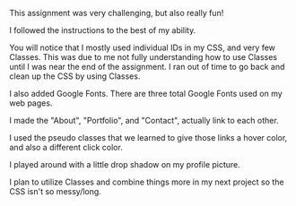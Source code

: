 This assignment was very challenging, but also really fun!

I followed the instructions to the best of my ability.

You will notice that I mostly used individual IDs in my CSS, and very few Classes. This was due to me not fully understanding how to use Classes until I was near the end of the assignment. I ran out of time to go back and clean up the CSS by using Classes.

I also added Google Fonts. There are three total Google Fonts used on my web pages.

I made the "About", "Portfolio", and "Contact", actually link to each other.

I used the pseudo classes that we learned to give those links a hover color, and also a different click color.

I played around with a little drop shadow on my profile picture.

I plan to utilize Classes and combine things more in my next project so the CSS isn't so messy/long.
